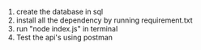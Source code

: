 1) create the database in sql
2) install all the dependency by running requirement.txt
3) run "node index.js" in terminal
4) Test the api's using postman

